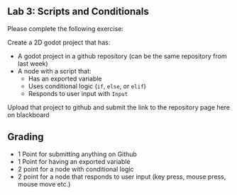 ## Lab 3: Scripts and Conditionals

Please complete the following exercise:

Create a 2D godot project that has:
  - A godot project in a github repository (can be the same repository from last week)
  - A node with a script that:
    - Has an exported variable
    - Uses conditional logic (`if`, `else`, or `elif`)
    - Responds to user input with `Input`

Upload that project to github and submit the link to the repository page here on blackboard

## Grading
- 1 Point for submitting anything on Github
- 1 Point for having an exported variable
- 2 point for a node with conditional logic
- 2 point for a node that responds to user input (key press, mouse press, mouse move etc.)
